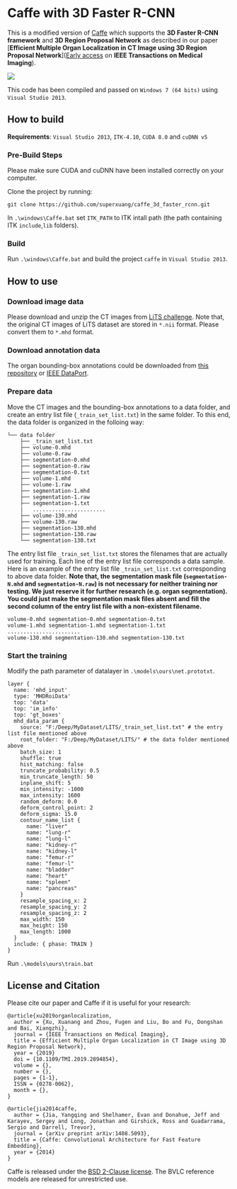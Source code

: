 # Caffe with 3D Faster R-CNN
This is a modified version of [Caffe](https://github.com/BVLC/caffe) which supports the **3D Faster R-CNN framework** and **3D Region Proposal Network** as described in our paper [**Efficient Multiple Organ Localization in CT Image using 3D Region Proposal Network**]([Early access](http://doi.org/10.1109/TMI.2019.2894854) on **IEEE Transactions on Medical Imaging**).

<img src="./workflow.png"/>

This code has been compiled and passed on `Windows 7 (64 bits)` using `Visual Studio 2013`.

## How to build

**Requirements**: `Visual Studio 2013`, `ITK-4.10`, `CUDA 8.0` and `cuDNN v5`

### Pre-Build Steps
Please make sure CUDA and cuDNN have been installed correctly on your computer.

Clone the project by running:
```
git clone https://github.com/superxuang/caffe_3d_faster_rcnn.git
```

In `.\windows\Caffe.bat` set `ITK_PATH` to ITK intall path (the path containing ITK `include`,`lib` folders).

### Build
Run `.\windows\Caffe.bat` and build the project `caffe` in `Visual Studio 2013`.

## How to use
### Download image data
Please download and unzip the CT images from [LiTS challenge](https://competitions.codalab.org/competitions/17094). Note that, the original CT images of LiTS dataset are stored in `*.nii` format. Please convert them to `*.mhd` format.

### Download annotation data
The organ bounding-box annotations could be downloaded from [this repository](./annotations_on_LiTS/) or [IEEE DataPort](http://dx.doi.org/10.21227/df8g-pq27).

### Prepare data
Move the CT images and the bounding-box annotations to a data folder, and create an entry list file (`_train_set_list.txt`) in the same folder. To this end, the data folder is organized in the folloing way:

```
└── data folder
    ├── _train_set_list.txt
    ├── volume-0.mhd
    ├── volume-0.raw
    ├── segmentation-0.mhd
    ├── segmentation-0.raw
    ├── segmentation-0.txt
    ├── volume-1.mhd
    ├── volume-1.raw
    ├── segmentation-1.mhd
    ├── segmentation-1.raw
    ├── segmentation-1.txt
    |   ....................... 
    ├── volume-130.mhd
    ├── volume-130.raw
    ├── segmentation-130.mhd
    ├── segmentation-130.raw
    └── segmentation-130.txt
```

The entry list file `_train_set_list.txt` stores the filenames that are actually used for training. Each line of the entry list file corresponds a data sample. Here is an example of the entry list file `_train_set_list.txt` corresponding to above data folder. **Note that, the segmentation mask file (`segmentation-N.mhd` and `segmentation-N.raw`) is not necessary for neither training nor testing. We just reserve it for further research (e.g. organ segmentation). You could just make the segmentation mask files absent and fill the second column of the entry list file with a non-existent filename.**  

```
volume-0.mhd segmentation-0.mhd segmentation-0.txt
volume-1.mhd segmentation-1.mhd segmentation-1.txt
.......................
volume-130.mhd segmentation-130.mhd segmentation-130.txt
```

### Start the training
Modify the path parameter of datalayer in `.\models\ours\net.prototxt`.
```
layer {
  name: 'mhd_input'
  type: 'MHDRoiData'
  top: 'data'
  top: 'im_info'
  top: 'gt_boxes'
  mhd_data_param {  
    source: "F:/Deep/MyDataset/LITS/_train_set_list.txt" # the entry list file mentioned above
    root_folder: "F:/Deep/MyDataset/LITS/" # the data folder mentioned above
    batch_size: 1
    shuffle: true
    hist_matching: false 
    truncate_probability: 0.5
    min_truncate_length: 50
    inplane_shift: 5
    min_intensity: -1000
    max_intensity: 1600
    random_deform: 0.0
    deform_control_point: 2
    deform_sigma: 15.0
    contour_name_list {
      name: "liver"
      name: "lung-r"
      name: "lung-l"
      name: "kidney-r"
      name: "kidney-l"
      name: "femur-r"
      name: "femur-l"
      name: "bladder"
      name: "heart"
      name: "spleen"
      name: "pancreas"
    }
    resample_spacing_x: 2
    resample_spacing_y: 2
    resample_spacing_z: 2
    max_width: 150
    max_height: 150
    max_length: 1000
  }
  include: { phase: TRAIN }
}
```
Run `.\models\ours\train.bat`

## License and Citation

Please cite our paper and Caffe if it is useful for your research:

    @article{xu2019organlocalization, 
      author = {Xu, Xuanang and Zhou, Fugen and Liu, Bo and Fu, Dongshan and Bai, Xiangzhi},
      journal = {IEEE Transactions on Medical Imaging},
      title = {Efficient Multiple Organ Localization in CT Image using 3D Region Proposal Network},
      year = {2019}
      doi = {10.1109/TMI.2019.2894854},
      volume = {}, 
      number = {}, 
      pages = {1-1}, 
      ISSN = {0278-0062},
      month = {},
    }

    @article{jia2014caffe,
      author = {Jia, Yangqing and Shelhamer, Evan and Donahue, Jeff and Karayev, Sergey and Long, Jonathan and Girshick, Ross and Guadarrama, Sergio and Darrell, Trevor},
      journal = {arXiv preprint arXiv:1408.5093},
      title = {Caffe: Convolutional Architecture for Fast Feature Embedding},
      year = {2014}
    }
    
Caffe is released under the [BSD 2-Clause license](https://github.com/BVLC/caffe/blob/master/LICENSE).
The BVLC reference models are released for unrestricted use.